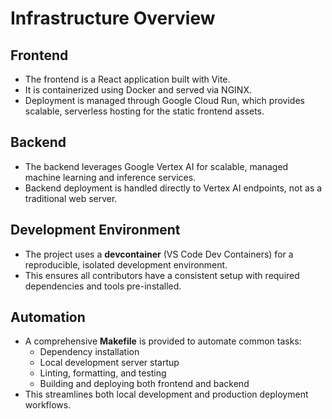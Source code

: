 # Infrastructure Overview

## Frontend
- The frontend is a React application built with Vite.
- It is containerized using Docker and served via NGINX.
- Deployment is managed through Google Cloud Run, which provides scalable, serverless hosting for the static frontend assets.

## Backend
- The backend leverages Google Vertex AI for scalable, managed machine learning and inference services.
- Backend deployment is handled directly to Vertex AI endpoints, not as a traditional web server.

## Development Environment
- The project uses a **devcontainer** (VS Code Dev Containers) for a reproducible, isolated development environment.
- This ensures all contributors have a consistent setup with required dependencies and tools pre-installed.

## Automation
- A comprehensive **Makefile** is provided to automate common tasks:
  - Dependency installation
  - Local development server startup
  - Linting, formatting, and testing
  - Building and deploying both frontend and backend
- This streamlines both local development and production deployment workflows.
